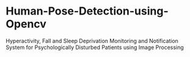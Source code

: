 # Human-Pose-Detection-using-Opencv
Hyperactivity, Fall and Sleep Deprivation Monitoring and Notification System for Psychologically Disturbed Patients using Image Processing 
